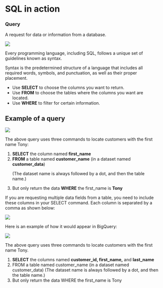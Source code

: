 <h1>SQL in action</h1>

<h3>Query</h3>
<p>A request for data or information from a database.</p>



<img src='https://i.imgur.com/XPyZIGy.png'>

<p>Every programming language, including SQL, follows a unique set of guidelines known as syntax. 
  
  Syntax is the predetermined structure of a language that includes all required words, symbols, and punctuation, as well as their proper placement.</p>


<ul>
  <li>Use <b>SELECT</b> to choose the columns you want to return.</li>
  <li>Use <b>FROM</b> to choose the tables where the columns you want are located.</li>
  <li>Use <b>WHERE</b> to filter for certain information.</li>
  </ul>


<h2><b>Example of a query</b></h2>

<img src='https://i.imgur.com/K9sxnVn.png'>

<p>The above query uses three commands to locate customers with the first name Tony: </p>

<ol>
  <li><b>SELECT</b> the column named <b>first_name</b></li>
  <li><b>FROM</b> a table named <b>customer_name</b> (in a dataset named <b>customer_data</b>)
    
(The dataset name is always followed by a dot, and then the table name.)</li>
  <li>But only return the data <b>WHERE</b> the first_name is <b>Tony</b></li>
  </ol>
  
  
  
 <p>If you are requesting multiple data fields from a table, you need to include these columns in your SELECT command. Each column is separated by a comma as shown below:</p>

<img src='https://i.imgur.com/DUZtgJe.png'>

<p>Here is an example of how it would appear in BigQuery:</p>

<img src='https://i.imgur.com/BWmklJp.png'>


<p>The above query uses three commands to locate customers with the first name Tony.</p>

<ol>
  <li><b>SELECT</b> the columns named <b>customer_id, first_name,</b> and <b>last_name</b></li>
  <li>FROM a table named customer_name (in a dataset named customer_data)
(The dataset name is always followed by a dot, and then the table name.)</li>
  <li>But only return the data WHERE the first_name is Tony</li>
</ol>


